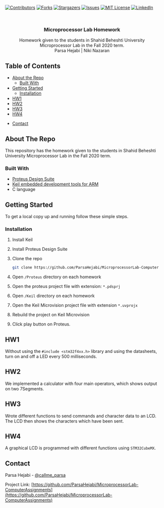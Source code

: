 <!--
*** To avoid retyping too much info. Do a search and replace for the following:
*** github_username, repo_name, twitter_handle, email
-->

<!-- PROJECT SHIELDS -->

[![Contributors][contributors-shield]][contributors-url]
[![Forks][forks-shield]][forks-url]
[![Stargazers][stars-shield]][stars-url]
[![Issues][issues-shield]][issues-url]
[![MIT License][license-shield]][license-url]
[![LinkedIn][linkedin-shield]][linkedin-url]

<!-- PROJECT LOGO -->
<br />
<p align="center">
  <!-- <a href="https://github.com/ParsaHejabi/MicroprocessorLab-ComputerAssignments">
    <img src="images/logo.png" alt="Logo" width="80" height="80">
  </a> -->

  <h3 align="center">Microprocessor Lab Homework</h3>

  <p align="center">
    Homework given to the students in Shahid Beheshti University Microprocessor Lab in the Fall 2020 term.
    <br />
    Parsa Hejabi | Niki Nazaran
    <!-- <br />
    <a href="https://github.com/ParsaHejabi/MicroprocessorLab-ComputerAssignments"><strong>Explore the docs »</strong></a>
    <br />
    <br />
    <a href="https://github.com/ParsaHejabi/MicroprocessorLab-ComputerAssignments">View Demo</a>
    ·
    <a href="https://github.com/ParsaHejabi/MicroprocessorLab-ComputerAssignments/issues">Report Bug</a>
    ·
    <a href="https://github.com/ParsaHejabi/MicroprocessorLab-ComputerAssignments/issues">Request Feature</a> -->
  </p>
</p>

<!-- TABLE OF CONTENTS -->

## Table of Contents

- [About the Repo](#about-the-repo)
  - [Built With](#built-with)
- [Getting Started](#getting-started)
  <!-- - [Prerequisites](#prerequisites) -->
  - [Installation](#installation)
- [HW1](#HW1)
- [HW2](#HW2)
- [HW3](#HW3)
- [HW4](#HW4)

<!-- - [Usage](#usage) -->
<!-- - [Roadmap](#roadmap) -->
<!-- - [Contributing](#contributing) -->
<!-- - [License](#license) -->

- [Contact](#contact)
<!-- - [Acknowledgements](#acknowledgements) -->

<!-- ABOUT THE PROJECT -->

## About The Repo

This repository has the homework given to the students in Shahid Beheshti University Microprocessor Lab in the Fall 2020 term.

<!-- [![Product Name Screen Shot][product-screenshot]](https://example.com) -->

<!-- Here's a blank template to get started:
**To avoid retyping too much info. Do a search and replace with your text editor for the following:**
`github_username`, `repo_name`, `twitter_handle`, `email` -->

### Built With

- [Proteus Design Suite](https://www.labcenter.com/)
- [Keil embedded development tools for ARM](https://www.keil.com/)
- C language

<!-- GETTING STARTED -->

## Getting Started

To get a local copy up and running follow these simple steps.

### Installation

1. Install Keil

2. Install Proteus Design Suite

3. Clone the repo

   ```sh
   git clone https://github.com/ParsaHejabi/MicroprocessorLab-ComputerAssignments.git
   ```

4. Open `/Proteus` directory on each homework

5. Open the proteus project file with extension: `*.pdsprj`

6. Open `/Keil` directory on each homework

7. Open the Keil Microvision project file with extension `*.uvprojx`

8. Rebuild the project on Keil Microvision

9. Click play button on Proteus.

<!-- HW1 -->

## HW1

Without using the `#include <stm32f4xx.h>` library and using the datasheets, turn on and off a LED every 500 milliseconds.

<!-- HW2 -->

## HW2

We implemented a calculator with four main operators, which shows output on two 7Segments.

## HW3

Wrote different functions to send commands and character data to an LCD. The LCD then shows the characters which have been sent.

## HW4

A graphical LCD is programmed with different functions using `STM32CubeMX`.

<!-- USAGE EXAMPLES -->

<!-- ## Usage

Use this space to show useful examples of how a project can be used. Additional screenshots, code examples and demos work well in this space. You may also link to more resources.

_For more examples, please refer to the [Documentation](https://example.com)_ -->

<!-- ROADMAP -->

<!-- ## Roadmap

See the [open issues](https://github.com/ParsaHejabi/MicroprocessorLab-ComputerAssignments/issues) for a list of proposed features (and known issues). -->

<!-- CONTRIBUTING -->
<!-- ## Contributing

Contributions are what make the open source community such an amazing place to be learn, inspire, and create. Any contributions you make are **greatly appreciated**.

1. Fork the Project
2. Create your Feature Branch (`git checkout -b feature/AmazingFeature`)
3. Commit your Changes (`git commit -m 'Add some AmazingFeature'`)
4. Push to the Branch (`git push origin feature/AmazingFeature`)
5. Open a Pull Request -->

<!-- LICENSE -->
<!-- ## License

Distributed under the MIT License. See `LICENSE` for more information. -->

<!-- CONTACT -->

## Contact

Parsa Hejabi - [@callme_parsa](https://twitter.com/callme_parsa)

<!-- - email -->

Project Link: [https://github.com/ParsaHejabi/MicroprocessorLab-ComputerAssignments](https://github.com/ParsaHejabi/MicroprocessorLab-ComputerAssignments)

<!-- ACKNOWLEDGEMENTS -->
<!-- ## Acknowledgements

* []()
* []()
* []() -->

<!-- MARKDOWN LINKS & IMAGES -->
<!-- https://www.markdownguide.org/basic-syntax/#reference-style-links -->

[contributors-shield]: https://img.shields.io/github/contributors/ParsaHejabi/MicroprocessorLab-ComputerAssignments
[contributors-url]: https://github.com/ParsaHejabi/MicroprocessorLab-ComputerAssignments/graphs/contributors
[forks-shield]: https://img.shields.io/github/forks/ParsaHejabi/MicroprocessorLab-ComputerAssignments
[forks-url]: https://github.com/ParsaHejabi/MicroprocessorLab-ComputerAssignments/network/members
[stars-shield]: https://img.shields.io/github/stars/ParsaHejabi/MicroprocessorLab-ComputerAssignments
[stars-url]: https://github.com/ParsaHejabi/MicroprocessorLab-ComputerAssignments/stargazers
[issues-shield]: https://img.shields.io/github/issues/ParsaHejabi/MicroprocessorLab-ComputerAssignments
[issues-url]: https://github.com/ParsaHejabi/MicroprocessorLab-ComputerAssignments/issues
[license-shield]: https://img.shields.io/github/license/ParsaHejabi/MicroprocessorLab-ComputerAssignments
[license-url]: https://github.com/ParsaHejabi/MicroprocessorLab-ComputerAssignments/blob/master/LICENSE
[linkedin-shield]: https://img.shields.io/badge/-LinkedIn-black.svg?logo=linkedin&colorB=555
[linkedin-url]: https://www.linkedin.com/in/parsa-hejabi/

<!-- [product-screenshot]: images/screenshot.png -->
